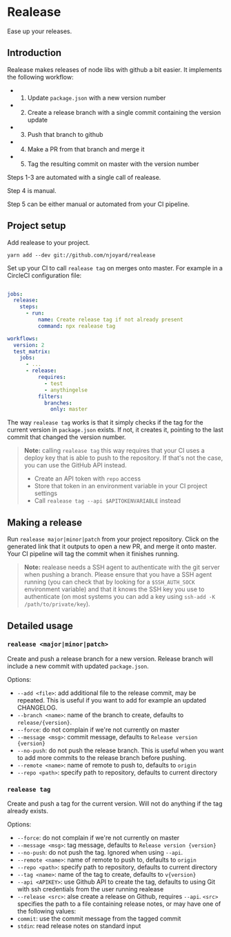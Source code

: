 # Realease

Ease up your releases.

## Introduction

Realease makes releases of node libs with github a bit easier.  It implements
the following workflow:

- 1. Update `package.json` with a new version number
- 2. Create a release branch with a single commit containing the version update
- 3. Push that branch to github
- 4. Make a PR from that branch and merge it
- 5. Tag the resulting commit on master with the version number

Steps 1-3 are automated with a single call of realease.

Step 4 is manual.

Step 5 can be either manual or automated from your CI pipeline.

## Project setup

Add realease to your project.

```
yarn add --dev git://github.com/njoyard/realease
```

Set up your CI to call `realease tag` on merges onto master.  For example in a
CircleCI configuration file:

```yaml

jobs:
  release:
    steps:
      - run:
          name: Create release tag if not already present
          command: npx realease tag

workflows:
  version: 2
  test_matrix:
    jobs:
      - ...
      - release:
          requires:
            - test
            - anythingelse
          filters:
            branches:
              only: master
```

The way `realease tag` works is that it simply checks if the tag for the current
version in `package.json` exists. If not, it creates it, pointing to the last
commit that changed the version number.

> **Note:** calling `realease tag` this way requires that your CI uses a deploy
> key that is able to push to the repository.  If that's not the case, you can
> use the GitHub API instead.
> * Create an API token with `repo` access
> * Store that token in an environment variable in your CI project settings
> * Call `realease tag --api $APITOKENVARIABLE` instead

## Making a release

Run `realease major|minor|patch` from your project repository.  Click on the
generated link that it outputs to open a new PR, and merge it onto master.  Your
CI pipeline will tag the commit when it finishes running.

> **Note:** realease needs a SSH agent to authenticate with the git server when
> pushing a branch.  Please ensure that you have a SSH agent running (you can
> check that by looking for a `$SSH_AUTH_SOCK` environment variable) and that
> it knows the SSH key you use to authenticate (on most systems you can add a
> key using `ssh-add -K /path/to/private/key`).

## Detailed usage

### `realease <major|minor|patch>`

Create and push a release branch for a new version.  Release branch will
include a new commit with updated `package.json`.

Options:
* `--add <file>`: add additional file to the release commit, may be repeated.
  This is useful if you want to add for example an updated CHANGELOG.
* `--branch <name>`:  name of the branch to create, defaults to
  `release/{version}`.
* `--force`: do not complain if we're not currently on master
* `--message <msg>`: commit message, defaults to `Release version {version}`
* `--no-push`: do not push the release branch.  This is useful when you want to
  add more commits to the release branch before pushing.
* `--remote <name>`: name of remote to push to, defaults to `origin`
* `--repo <path>`: specify path to repository, defaults to current directory

### `realease tag`

Create and push a tag for the current version.  Will not do anything if the tag
already exists.

Options:
* `--force`: do not complain if we're not currently on master
* `--message <msg>`: tag message, defaults to `Release version {version}`
* `--no-push`: do not push the tag.  Ignored when using `--api`.
* `--remote <name>`: name of remote to push to, defaults to `origin`
* `--repo <path>`: specify path to repository, defaults to current directory
* `--tag <name>`: name of the tag to create, defaults to `v{version}`
* `--api <APIKEY>`: use Github API to create the tag, defaults to using Git with
  ssh credentials from the user running realease
*  `--release <src>`: alse create a release on Github, requires `--api`. `<src>`
  specifies the path to a file containing release notes, or may have one of the
  following values:
  * `commit`: use the commit message from the tagged commit
  * `stdin`: read release notes on standard input
